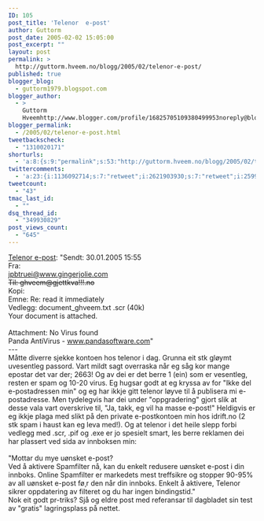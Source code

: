 ```yaml
---
ID: 105
post_title: 'Telenor  e-post'
author: Guttorm
post_date: 2005-02-02 15:05:00
post_excerpt: ""
layout: post
permalink: >
  http://guttorm.hveem.no/blogg/2005/02/telenor-e-post/
published: true
blogger_blog:
  - guttorm1979.blogspot.com
blogger_author:
  - >
    Guttorm
    Hveemhttp://www.blogger.com/profile/16825705109380499953noreply@blogger.com
blogger_permalink:
  - /2005/02/telenor-e-post.html
tweetbackscheck:
  - "1310020171"
shorturls:
  - 'a:8:{s:9:"permalink";s:53:"http://guttorm.hveem.no/blogg/2005/02/telenor-e-post/";s:7:"tinyurl";s:25:"http://tinyurl.com/8fbkt5";s:4:"isgd";s:17:"http://is.gd/gGri";s:5:"bitly";s:18:"http://bit.ly/LXWf";s:5:"snipr";s:22:"http://snipr.com/agubo";s:5:"snurl";s:22:"http://snurl.com/agubo";s:7:"snipurl";s:24:"http://snipurl.com/agubo";s:4:"trim";s:17:"http://tr.im/bafk";}'
twittercomments:
  - 'a:23:{i:1136092714;s:7:"retweet";i:2621903930;s:7:"retweet";i:2599577174;s:7:"retweet";i:2599555247;s:7:"retweet";i:2599460989;s:7:"retweet";i:2599371837;s:7:"retweet";i:2575455695;s:7:"retweet";i:2557103399;s:7:"retweet";i:2538255456;s:7:"retweet";i:2538247517;s:7:"retweet";i:2538185486;s:7:"retweet";i:2537479499;s:7:"retweet";i:2535928745;s:7:"retweet";i:2535317257;s:7:"retweet";i:2533215523;s:7:"retweet";i:2532685702;s:7:"retweet";i:2532663573;s:7:"retweet";i:2532281255;s:7:"retweet";i:2532181845;s:7:"retweet";i:2532181760;s:7:"retweet";i:2531675294;s:7:"retweet";i:2524976201;s:7:"retweet";i:4726481726;s:7:"retweet";}'
tweetcount:
  - "43"
tmac_last_id:
  - ""
dsq_thread_id:
  - "349930829"
post_views_count:
  - "645"
---
```

<a href="http://epost.telenor.no/">Telenor e-post</a>: "Sendt:	30.01.2005 15:55	<br />Fra:	<br />jpbtruei@www.gingerjolie.com			<br /><strike>Til:	ghveem@gjettkva!!!.no</strike>	<br />Kopi:	  	<br />Emne:	Re: read it immediately	<br />Vedlegg:	document_ghveem.txt .scr  (40k) <br />Your document is attached.<br /><br />    Attachment: No Virus found<br />    Panda AntiVirus - www.pandasoftware.com"	<br />---<br />M&aring;tte diverre sjekke kontoen hos telenor i dag. Grunna eit stk gl&oslash;ymt uvesentleg passord. Vart mildt sagt overraska n&aring;r eg s&aring;g kor mange epostar det var der; 2663!	 Og av dei er det berre 1 (ein) som er vesentleg, resten er spam og 10-20 virus. Eg hugsar godt at eg kryssa av for "Ikke del e-postadressen min" og eg har ikkje gitt telenor l&oslash;yve til &aring; publisera mi e-postadresse. Men tydelegvis har dei under "oppgradering" gjort slik at desse vala vart overskrive til, "Ja, takk, eg vil ha masse e-post!" Heldigvis er eg ikkje plaga med slikt p&aring; den private e-postkontoen min hos idrift.no (2 stk spam i haust kan eg leva med!). Og at telenor i det heile slepp forbi vedlegg med .scr, .pif og .exe er jo spesielt smart, les berre reklamen dei har plassert ved sida av innboksen min:<br /><br /> "Mottar du mye u&oslash;nsket e-post? <br />Ved &aring; aktivere Spamfilter n&aring;, kan du enkelt redusere u&oslash;nsket e-post i din innboks. Online Spamfilter er markedets mest treffsikre og stopper 90-95% av all u&oslash;nsket e-post f&oslash;&cedil;r den n&aring;r din innboks. Enkelt &aring; aktivere, Telenor sikrer oppdatering av filteret og du har ingen bindingstid."<br />Nok eit godt pr-triks? Sj&aring; og eldre post med referansar til dagbladet sin test av "gratis" lagringsplass p&aring; nettet.<br /><br />	<br />